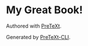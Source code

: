 # My Great Book!

Authored with [PreTeXt](https://pretextbook.org).

Generated by [PreTeXt-CLI](https://pypi.org/project/pretextbook/).
